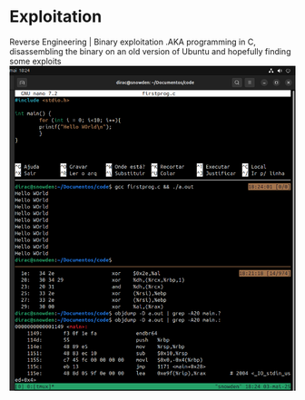 # Exploitation
Reverse Engineering | Binary exploitation
.AKA programming in C, disassembling the binary on an old version of Ubuntu and hopefully finding some exploits
![Project Logo](./Captura%20de%20tela%20de%202025-05-03%2018-24-48.png)


